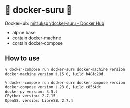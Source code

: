 :whale: docker-suru :muscle:
============================

DockerHub: [mitsuksgr/docker\-suru \- Docker Hub](https://hub.docker.com/r/mitsuksgr/docker-suru/)

- alpine base
- contain docker-machine
- contain docker-compose


## How to use

```sh
% docker-compose run docker-suru docker-machine version
docker-machine version 0.15.0, build b48dc28d

% docker-compose run docker-suru docker-compose version
docker-compose version 1.23.0, build c8524dc
docker-py version: 3.5.1
CPython version: 2.7.15
OpenSSL version: LibreSSL 2.7.4
```

